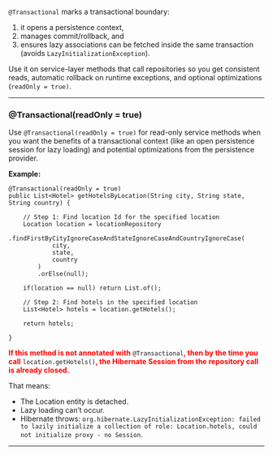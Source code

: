 
`@Transactional` marks a transactional boundary: 

1. it opens a persistence context, 
2. manages commit/rollback, and 
3. ensures lazy associations can be fetched inside the same transaction (avoids `LazyInitializationException`).

Use it on service-layer methods that call repositories so you get consistent reads, automatic rollback on runtime exceptions, and optional optimizations (`readOnly = true)`.

---
### @Transactional(readOnly = true)

Use `@Transactional(readOnly = true)` for read-only service methods when you want the benefits of a transactional context (like an open persistence session for lazy loading) and potential optimizations from the persistence provider.

**Example:**

```
@Transactional(readOnly = true)
public List<Hotel> getHotelsByLocation(String city, String state, String country) {

	// Step 1: Find location Id for the specified location
	Location location = locationRepository
		.findFirstByCityIgnoreCaseAndStateIgnoreCaseAndCountryIgnoreCase(
			city, 
			state, 
			country
		)
		.orElse(null);

	if(location == null) return List.of();

	// Step 2: Find hotels in the specified location
	List<Hotel> hotels = location.getHotels();

	return hotels;

}
```

<span style="color:red;font-weight:bold;">If this method is not annotated with</span> `@Transactional`<span style="color:red;font-weight:bold;">, then by the time you call</span> `location.getHotels()`<span style="color:red;font-weight:bold;">, the Hibernate Session from the repository call is already closed.</span>

That means:

- The Location entity is detached.
- Lazy loading can’t occur.
- Hibernate throws: `org.hibernate.LazyInitializationException: failed to lazily initialize a collection of role: Location.hotels, could not initialize proxy - no Session`.

---

